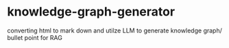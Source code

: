 # knowledge-graph-generator
converting html to mark down and utilze LLM to generate knowledge graph/ bullet point for RAG 
